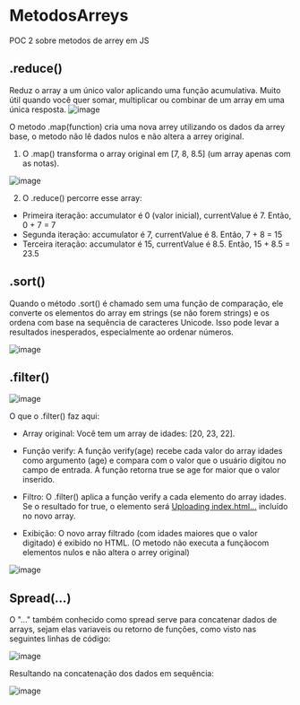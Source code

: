 # MetodosArreys
POC 2 sobre metodos de arrey em JS


## .reduce()
Reduz o array a um único valor aplicando uma função acumulativa. Muito útil quando você quer somar, multiplicar ou combinar de um array em uma única resposta.
 ![image](https://github.com/user-attachments/assets/33ceedec-f2fc-463b-8c54-9836c81387f9)

O metodo .map(function) cria uma nova arrey utilizando os dados da arrey base, o metodo não lê dados nulos e não altera a arrey original.
1.  O .map() transforma o array original em [7, 8, 8.5] (um array apenas com as notas).

![image](https://github.com/user-attachments/assets/3b407a04-741c-45c8-bb61-ffdf7b9f4696)

 2. O .reduce() percorre esse array:
*	Primeira iteração: accumulator é 0 (valor inicial), currentValue é 7. Então, 0 + 7 = 7
*	Segunda iteração: accumulator é 7, currentValue é 8. Então, 7 + 8 = 15
*	Terceira iteração: accumulator é 15, currentValue é 8.5. Então, 15 + 8.5 = 23.5

## .sort()
Quando o método .sort() é chamado sem uma função de comparação, ele converte os elementos do array em strings (se não forem strings) e os ordena com base na sequência de caracteres Unicode.  Isso pode levar a resultados inesperados, especialmente ao ordenar números.

 ![image](https://github.com/user-attachments/assets/0a869b74-12b8-439f-8d1f-8a6134a940ff)

## .filter()

 ![image](https://github.com/user-attachments/assets/c18d6622-d1d8-4d4b-b630-0bed383aa658)

O que o .filter() faz aqui:
*	Array original: Você tem um array de idades: [20, 23, 22].

*	Função verify: A função verify(age) recebe cada valor do array idades como argumento (age) e compara com o valor que o usuário digitou no campo de entrada. A função retorna true se age for maior que o valor inserido.

*	Filtro: O .filter() aplica a função verify a cada elemento do array idades. Se o resultado for true, o elemento será [Uploading index.html…]()
incluído no novo array.

*	Exibição: O novo array filtrado (com idades maiores que o valor digitado) é exibido no HTML. (O metodo não executa a funçãocom elementos nulos e não altera o arrey original)

 
![image](https://github.com/user-attachments/assets/435c23f4-f43f-4472-a616-dcb8f104afd7)

## Spread(...)

O "..." também conhecido como spread serve para concatenar dados de arrays, sejam elas variaveis ou retorno de funções, como visto nas seguintes linhas de código:

![image](https://github.com/user-attachments/assets/0227041a-0de5-40b3-b275-04a102af4778)

Resultando na concatenação dos dados em sequência:

![image](https://github.com/user-attachments/assets/87c53b7d-f698-4ac9-b575-de0ad81f6c63)


